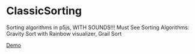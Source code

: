 # ClassicSorting
Sorting algorithms in p5js, WITH SOUNDS!!!
Must See Sorting Algorithms: Gravity Sort with Rainbow visualizer, Grail Sort

[Demo](https://bobingstern.github.io/ClassicSorting/SortingP5-main/)
